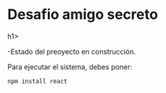 <h1> Desafio amigo secreto</h1>h1>

-Estado del preoyecto en construcción.

Para ejecutar el sistema, debes poner:

```npm install react```
